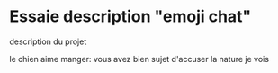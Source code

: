 # Essaie description "emoji chat"
description du projet

le chien aime manger:
vous avez bien sujet d'accuser la nature
je vois
